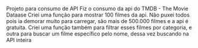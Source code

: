 Projeto para consumo de API
Fiz o consumo da api do TMDB - The Movie Dataase
Criei uma função para mostrar 100 filmes da api. Não puxei todos pois ia demorar muito para carregar, são mais de 500.000 filmes e a api é gratuita.
Criei uma função também para filtrar esses filmes por categoria, e outra para buscar um filme específico pelo nome, dessa vez buscando na API inteira
